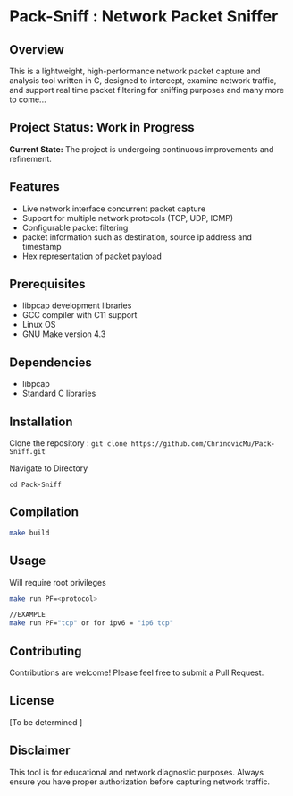 # Pack-Sniff : Network Packet Sniffer

## Overview

This is a lightweight, high-performance network packet capture and analysis tool written in C, designed to intercept, examine network traffic, and support real time packet filtering for sniffing purposes and many more to come...

## Project Status: Work in Progress

**Current State:** The project is undergoing continuous improvements and refinement.

## Features

- Live network interface concurrent packet capture
- Support for multiple network protocols (TCP, UDP, ICMP)
- Configurable packet filtering
- packet information such as destination, source ip address and timestamp  
- Hex representation of packet payload 

## Prerequisites

- libpcap development libraries
- GCC compiler with C11 support
- Linux OS
- GNU Make version 4.3  

## Dependencies

- libpcap
- Standard C libraries

## Installation 

Clone the repository : 
``
git clone https://github.com/ChrinovicMu/Pack-Sniff.git 
``

Navigate to Directory
```
cd Pack-Sniff
```


## Compilation

```bash
make build 
```

## Usage
Will require root privileges 

```bash
make run PF=<protocol>

//EXAMPLE 
make run PF="tcp" or for ipv6 = "ip6 tcp"
```
## Contributing

Contributions are welcome! Please feel free to submit a Pull Request.

## License

[To be determined ]

## Disclaimer

This tool is for educational and network diagnostic purposes. Always ensure you have proper authorization before capturing network traffic.
